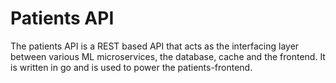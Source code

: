 # Patients API

The patients API is a REST based API that acts as the interfacing layer between various ML microservices, the database, cache and the
frontend.
It is written in go and is used to power the patients-frontend.
